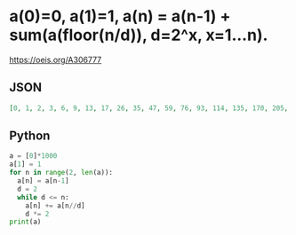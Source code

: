 # a\(0\)\=0, a\(1\)\=1, a\(n\) \= a\(n\-1\) \+ sum\(a\(floor\(n/d\)\), d\=2^x, x\=1\.\.\.n\)\.
https://oeis.org/A306777
## JSON
```JSON
[0, 1, 2, 3, 6, 9, 13, 17, 26, 35, 47, 59, 76, 93, 114, 135, 170, 205, 249, 293, 352, 411, 482, 553, 646, 739, 849, 959, 1094, 1229, 1385, 1541, 1746, 1951, 2191, 2431, 2724, 3017, 3354, 3691, 4102, 4513, 4983, 5453, 6006, 6559, 7183, 7807, 8546, 9285, 10117, 10949]
```
## Python
```Python
a = [0]*1000
a[1] = 1
for n in range(2, len(a)):
  a[n] = a[n-1]
  d = 2
  while d <= n:
    a[n] += a[n//d]
    d *= 2
print(a)
```
